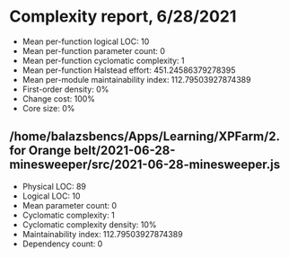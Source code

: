 # Complexity report, 6/28/2021

* Mean per-function logical LOC: 10
* Mean per-function parameter count: 0
* Mean per-function cyclomatic complexity: 1
* Mean per-function Halstead effort: 451.24586379278395
* Mean per-module maintainability index: 112.79503927874389
* First-order density: 0%
* Change cost: 100%
* Core size: 0%

## /home/balazsbencs/Apps/Learning/XPFarm/2. for Orange belt/2021-06-28-minesweeper/src/2021-06-28-minesweeper.js

* Physical LOC: 89
* Logical LOC: 10
* Mean parameter count: 0
* Cyclomatic complexity: 1
* Cyclomatic complexity density: 10%
* Maintainability index: 112.79503927874389
* Dependency count: 0


